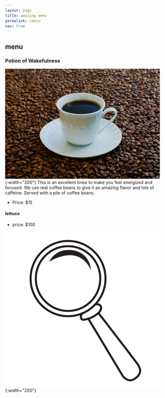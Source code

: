 ```yaml
---
layout: page
title: amazing menu
permalink: /menu
nav: true
---
```


## menu

### Potion of Wakefulness
![coffee](./assets/images/coffee.jpg){:width="200"}
This is an excellent brew to make you feel energized and focused. We use real coffee beans to give it an amazing flavor and lots of caffeine. 
Served with a pile of coffee beans. 
- Price: $15


#### lettuce

- price: $100

![lettuce](assets/images/magnifying-glass-logo.jpeg){:width="200"}
